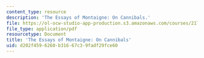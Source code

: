 ```yaml
---
content_type: resource
description: 'The Essays of Montaigne: On Cannibals.'
file: https://ol-ocw-studio-app-production.s3.amazonaws.com/courses/21l-449-end-of-nature-spring-2002/d202f4596260b31667c39fadf29fce60_lecture4.pdf
file_type: application/pdf
resourcetype: Document
title: 'The Essays of Montaigne: On Cannibals'
uid: d202f459-6260-b316-67c3-9fadf29fce60
---
```


